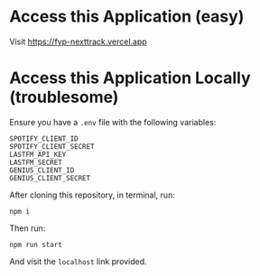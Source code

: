 # Access this Application (easy)

Visit https://fyp-nexttrack.vercel.app

# Access this Application Locally (troublesome)

Ensure you have a `.env` file with the following variables:

```
SPOTIFY_CLIENT_ID
SPOTIFY_CLIENT_SECRET
LASTFM_API_KEY
LASTFM_SECRET
GENIUS_CLIENT_ID
GENIUS_CLIENT_SECRET
```

After cloning this repository, in terminal, run:

```
npm i
```

Then run:

```
npm run start
```

And visit the `localhost` link provided.
